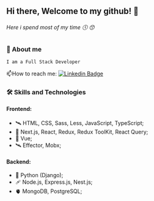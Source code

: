 ## Hi there, Welcome to my github! 🤤
###### Here i spend most of my time 🕔 😙
### 📑 About me
    I am a Full Stack Developer
:mailbox:How to reach me: [![Linkedin Badge](https://img.shields.io/badge/-telegram-blue)](@itsdimaamidsti)
### :hammer_and_wrench: Skills and Technologies
#### Frontend:
- 🛰️ HTML, CSS, Sass, Less, JavaScript, TypeScript;  
- 🐡 Next.js, React, Redux, Redux ToolKit, React Query;
- 🥬 Vue;
- 🛰️ Effector, Mobx;  

#### Backend:
- 🧮 Python (Django);  
- 🩹 Node.js, Express.js, Nest.js;
- 🫀 MongoDB, PostgreSQL;  

